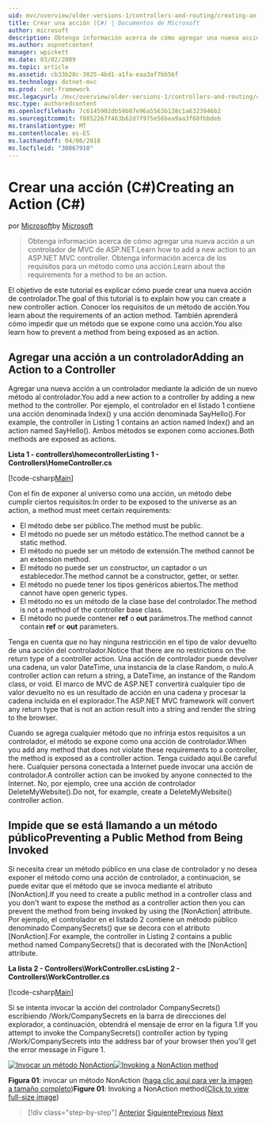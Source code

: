 ```yaml
---
uid: mvc/overview/older-versions-1/controllers-and-routing/creating-an-action-cs
title: Crear una acción (C#) | Documentos de Microsoft
author: microsoft
description: Obtenga información acerca de cómo agregar una nueva acción a un controlador de MVC de ASP.NET. Obtenga información acerca de los requisitos para un método como una acción.
ms.author: aspnetcontent
manager: wpickett
ms.date: 03/02/2009
ms.topic: article
ms.assetid: cb33b28c-3025-4bd1-a1fa-eaa3af7bb56f
ms.technology: dotnet-mvc
ms.prod: .net-framework
msc.legacyurl: /mvc/overview/older-versions-1/controllers-and-routing/creating-an-action-cs
msc.type: authoredcontent
ms.openlocfilehash: 7c6145902db59b07e96a5563b138c1a6323946b2
ms.sourcegitcommit: f8852267f463b62d7f975e56bea9aa3f68fbbdeb
ms.translationtype: MT
ms.contentlocale: es-ES
ms.lasthandoff: 04/06/2018
ms.locfileid: "30867910"
---
```

<a name="creating-an-action-c"></a><span data-ttu-id="fed95-104">Crear una acción (C#)</span><span class="sxs-lookup"><span data-stu-id="fed95-104">Creating an Action (C#)</span></span>
====================
<span data-ttu-id="fed95-105">por [Microsoft](https://github.com/microsoft)</span><span class="sxs-lookup"><span data-stu-id="fed95-105">by [Microsoft](https://github.com/microsoft)</span></span>

> <span data-ttu-id="fed95-106">Obtenga información acerca de cómo agregar una nueva acción a un controlador de MVC de ASP.NET.</span><span class="sxs-lookup"><span data-stu-id="fed95-106">Learn how to add a new action to an ASP.NET MVC controller.</span></span> <span data-ttu-id="fed95-107">Obtenga información acerca de los requisitos para un método como una acción.</span><span class="sxs-lookup"><span data-stu-id="fed95-107">Learn about the requirements for a method to be an action.</span></span>


<span data-ttu-id="fed95-108">El objetivo de este tutorial es explicar cómo puede crear una nueva acción de controlador.</span><span class="sxs-lookup"><span data-stu-id="fed95-108">The goal of this tutorial is to explain how you can create a new controller action.</span></span> <span data-ttu-id="fed95-109">Conocer los requisitos de un método de acción.</span><span class="sxs-lookup"><span data-stu-id="fed95-109">You learn about the requirements of an action method.</span></span> <span data-ttu-id="fed95-110">También aprenderá cómo impedir que un método que se expone como una acción.</span><span class="sxs-lookup"><span data-stu-id="fed95-110">You also learn how to prevent a method from being exposed as an action.</span></span>

## <a name="adding-an-action-to-a-controller"></a><span data-ttu-id="fed95-111">Agregar una acción a un controlador</span><span class="sxs-lookup"><span data-stu-id="fed95-111">Adding an Action to a Controller</span></span>

<span data-ttu-id="fed95-112">Agregar una nueva acción a un controlador mediante la adición de un nuevo método al controlador.</span><span class="sxs-lookup"><span data-stu-id="fed95-112">You add a new action to a controller by adding a new method to the controller.</span></span> <span data-ttu-id="fed95-113">Por ejemplo, el controlador en el listado 1 contiene una acción denominada Index() y una acción denominada SayHello().</span><span class="sxs-lookup"><span data-stu-id="fed95-113">For example, the controller in Listing 1 contains an action named Index() and an action named SayHello().</span></span> <span data-ttu-id="fed95-114">Ambos métodos se exponen como acciones.</span><span class="sxs-lookup"><span data-stu-id="fed95-114">Both methods are exposed as actions.</span></span>

<span data-ttu-id="fed95-115">**Lista 1 - controllers\homecontroller**</span><span class="sxs-lookup"><span data-stu-id="fed95-115">**Listing 1 - Controllers\HomeController.cs**</span></span>

[!code-csharp[Main](creating-an-action-cs/samples/sample1.cs)]

<span data-ttu-id="fed95-116">Con el fin de exponer al universo como una acción, un método debe cumplir ciertos requisitos:</span><span class="sxs-lookup"><span data-stu-id="fed95-116">In order to be exposed to the universe as an action, a method must meet certain requirements:</span></span>

- <span data-ttu-id="fed95-117">El método debe ser público.</span><span class="sxs-lookup"><span data-stu-id="fed95-117">The method must be public.</span></span>
- <span data-ttu-id="fed95-118">El método no puede ser un método estático.</span><span class="sxs-lookup"><span data-stu-id="fed95-118">The method cannot be a static method.</span></span>
- <span data-ttu-id="fed95-119">El método no puede ser un método de extensión.</span><span class="sxs-lookup"><span data-stu-id="fed95-119">The method cannot be an extension method.</span></span>
- <span data-ttu-id="fed95-120">El método no puede ser un constructor, un captador o un establecedor.</span><span class="sxs-lookup"><span data-stu-id="fed95-120">The method cannot be a constructor, getter, or setter.</span></span>
- <span data-ttu-id="fed95-121">El método no puede tener los tipos genéricos abiertos.</span><span class="sxs-lookup"><span data-stu-id="fed95-121">The method cannot have open generic types.</span></span>
- <span data-ttu-id="fed95-122">El método no es un método de la clase base del controlador.</span><span class="sxs-lookup"><span data-stu-id="fed95-122">The method is not a method of the controller base class.</span></span>
- <span data-ttu-id="fed95-123">El método no puede contener **ref** o **out** parámetros.</span><span class="sxs-lookup"><span data-stu-id="fed95-123">The method cannot contain **ref** or **out** parameters.</span></span>

<span data-ttu-id="fed95-124">Tenga en cuenta que no hay ninguna restricción en el tipo de valor devuelto de una acción del controlador.</span><span class="sxs-lookup"><span data-stu-id="fed95-124">Notice that there are no restrictions on the return type of a controller action.</span></span> <span data-ttu-id="fed95-125">Una acción de controlador puede devolver una cadena, un valor DateTime, una instancia de la clase Random, o nulo.</span><span class="sxs-lookup"><span data-stu-id="fed95-125">A controller action can return a string, a DateTime, an instance of the Random class, or void.</span></span> <span data-ttu-id="fed95-126">El marco de MVC de ASP.NET convertirá cualquier tipo de valor devuelto no es un resultado de acción en una cadena y procesar la cadena incluida en el explorador.</span><span class="sxs-lookup"><span data-stu-id="fed95-126">The ASP.NET MVC framework will convert any return type that is not an action result into a string and render the string to the browser.</span></span>

<span data-ttu-id="fed95-127">Cuando se agrega cualquier método que no infrinja estos requisitos a un controlador, el método se expone como una acción de controlador.</span><span class="sxs-lookup"><span data-stu-id="fed95-127">When you add any method that does not violate these requirements to a controller, the method is exposed as a controller action.</span></span> <span data-ttu-id="fed95-128">Tenga cuidado aquí.</span><span class="sxs-lookup"><span data-stu-id="fed95-128">Be careful here.</span></span> <span data-ttu-id="fed95-129">Cualquier persona conectada a Internet puede invocar una acción de controlador.</span><span class="sxs-lookup"><span data-stu-id="fed95-129">A controller action can be invoked by anyone connected to the Internet.</span></span> <span data-ttu-id="fed95-130">No, por ejemplo, cree una acción de controlador DeleteMyWebsite().</span><span class="sxs-lookup"><span data-stu-id="fed95-130">Do not, for example, create a DeleteMyWebsite() controller action.</span></span>

## <a name="preventing-a-public-method-from-being-invoked"></a><span data-ttu-id="fed95-131">Impide que se está llamando a un método público</span><span class="sxs-lookup"><span data-stu-id="fed95-131">Preventing a Public Method from Being Invoked</span></span>

<span data-ttu-id="fed95-132">Si necesita crear un método público en una clase de controlador y no desea exponer el método como una acción de controlador, a continuación, se puede evitar que el método que se invoca mediante el atributo [NonAction].</span><span class="sxs-lookup"><span data-stu-id="fed95-132">If you need to create a public method in a controller class and you don't want to expose the method as a controller action then you can prevent the method from being invoked by using the [NonAction] attribute.</span></span> <span data-ttu-id="fed95-133">Por ejemplo, el controlador en el listado 2 contiene un método público denominado CompanySecrets() que se decora con el atributo [NonAction].</span><span class="sxs-lookup"><span data-stu-id="fed95-133">For example, the controller in Listing 2 contains a public method named CompanySecrets() that is decorated with the [NonAction] attribute.</span></span>

<span data-ttu-id="fed95-134">**La lista 2 - Controllers\WorkController.cs**</span><span class="sxs-lookup"><span data-stu-id="fed95-134">**Listing 2 - Controllers\WorkController.cs**</span></span>

[!code-csharp[Main](creating-an-action-cs/samples/sample2.cs)]

<span data-ttu-id="fed95-135">Si se intenta invocar la acción del controlador CompanySecrets() escribiendo /Work/CompanySecrets en la barra de direcciones del explorador, a continuación, obtendrá el mensaje de error en la figura 1.</span><span class="sxs-lookup"><span data-stu-id="fed95-135">If you attempt to invoke the CompanySecrets() controller action by typing /Work/CompanySecrets into the address bar of your browser then you'll get the error message in Figure 1.</span></span>


<span data-ttu-id="fed95-136">[![Invocar un método NonAction](creating-an-action-cs/_static/image1.jpg)](creating-an-action-cs/_static/image1.png)</span><span class="sxs-lookup"><span data-stu-id="fed95-136">[![Invoking a NonAction method](creating-an-action-cs/_static/image1.jpg)](creating-an-action-cs/_static/image1.png)</span></span>

<span data-ttu-id="fed95-137">**Figura 01**: invocar un método NonAction ([haga clic aquí para ver la imagen a tamaño completo](creating-an-action-cs/_static/image2.png))</span><span class="sxs-lookup"><span data-stu-id="fed95-137">**Figure 01**: Invoking a NonAction method([Click to view full-size image](creating-an-action-cs/_static/image2.png))</span></span>

> [!div class="step-by-step"]
> <span data-ttu-id="fed95-138">[Anterior](creating-a-controller-cs.md)
> [Siguiente](asp-net-mvc-routing-overview-vb.md)</span><span class="sxs-lookup"><span data-stu-id="fed95-138">[Previous](creating-a-controller-cs.md)
[Next](asp-net-mvc-routing-overview-vb.md)</span></span>
